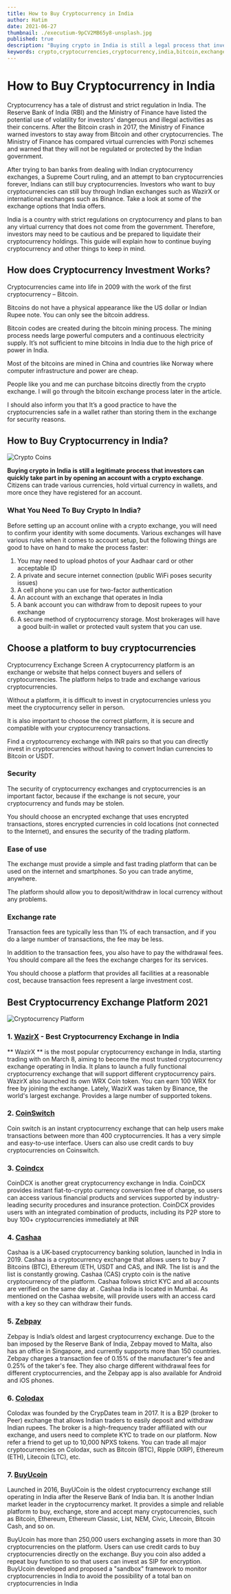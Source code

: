 ```yaml
---
title: How to Buy Cryptocurrency in India
author: Hatim
date: 2021-06-27
thumbnail: ./executium-9pCV2MB65y8-unsplash.jpg
published: true
description: "Buying crypto in India is still a legal process that investors can easily take part in by opening an account with a crypto exchange. Citizens can trade different currencies, hold virtual currency in wallets and more once they have registered for an account."
keywords: crypto,cryptocurrencies,cryptocurrency,india,bitcoin,exchange,example,exchanges,liquidate,volatility,invest,investment,investors,buy,trade,transaction,legal,illegaljaipur,market,wazirx,cahaa,zebpay,colodax,coin,switch,buyucoin,ban,secure,risk
---
```


# How to Buy Cryptocurrency in India

Cryptocurrency has a tale of distrust and strict regulation in India. The Reserve Bank of India (RBI) and the Ministry of Finance have listed the potential use of volatility for investors' dangerous and illegal activities as their concerns. After the Bitcoin crash in 2017, the Ministry of Finance warned investors to stay away from Bitcoin and other cryptocurrencies. The Ministry of Finance has compared virtual currencies with Ponzi schemes and warned that they will not be regulated or protected by the Indian government.

After trying to ban banks from dealing with Indian cryptocurrency exchanges, a Supreme Court ruling, and an attempt to ban cryptocurrencies forever, Indians can still buy cryptocurrencies. Investors who want to buy cryptocurrencies can still buy through Indian exchanges such as WazirX or international exchanges such as Binance. Take a look at some of the exchange options that India offers.

India is a country with strict regulations on cryptocurrency and plans to ban any virtual currency that does not come from the government. Therefore, investors may need to be cautious and be prepared to liquidate their cryptocurrency holdings. This guide will explain how to continue buying cryptocurrency and other things to keep in mind.

## How does Cryptocurrency Investment Works?

Cryptocurrencies came into life in 2009 with the work of the first cryptocurrency – Bitcoin.

Bitcoins do not have a physical appearance like the US dollar or Indian Rupee note. You can only see the bitcoin address.

Bitcoin codes are created during the bitcoin mining process. The mining process needs large powerful computers and a continuous electricity supply. It’s not sufficient to mine bitcoins in India due to the high price of power in India.

Most of the bitcoins are mined in China and countries like Norway where computer infrastructure and power are cheap.

People like you and me can purchase bitcoins directly from the crypto exchange. I will go through the bitcoin exchange process later in the article.

I should also inform you that It’s a good practice to have the cryptocurrencies safe in a wallet rather than storing them in the exchange for security reasons.

## How to Buy Cryptocurrency in India?

![Crypto Coins](./coins.webp)

**Buying crypto in India is still a legitimate process that investors can quickly take part in by opening an account with a crypto exchange**. Citizens can trade various currencies, hold virtual currency in wallets, and more once they have registered for an account.

### What You Need To Buy Crypto In India?

Before setting up an account online with a crypto exchange, you will need to confirm your identity with some documents. Various exchanges will have various rules when it comes to account setup, but the following things are good to have on hand to make the process faster:

1. You may need to upload photos of your Aadhaar card or other acceptable ID
2. A private and secure internet connection (public WiFi poses security issues)
3. A cell phone you can use for two-factor authentication
4. An account with an exchange that operates in India
5. A bank account you can withdraw from to deposit rupees to your exchange
6. A secure method of cryptocurrency storage. Most brokerages will have a good built-in wallet or protected vault system that you can use.

## Choose a platform to buy cryptocurrencies

Cryptocurrency Exchange Screen
A cryptocurrency platform is an exchange or website that helps connect buyers and sellers of cryptocurrencies. The platform helps to trade and exchange various cryptocurrencies.

Without a platform, it is difficult to invest in cryptocurrencies unless you meet the cryptocurrency seller in person.

It is also important to choose the correct platform, it is secure and compatible with your cryptocurrency transactions.

Find a cryptocurrency exchange with INR pairs so that you can directly invest in cryptocurrencies without having to convert Indian currencies to Bitcoin or USDT.

### Security

The security of cryptocurrency exchanges and cryptocurrencies is an important factor, because if the exchange is not secure, your cryptocurrency and funds may be stolen.

You should choose an encrypted exchange that uses encrypted transactions, stores encrypted currencies in cold locations (not connected to the Internet), and ensures the security of the trading platform.

### Ease of use

The exchange must provide a simple and fast trading platform that can be used on the internet and smartphones. So you can trade anytime, anywhere.

The platform should allow you to deposit/withdraw in local currency without any problems.

### Exchange rate

Transaction fees are typically less than 1% of each transaction, and if you do a large number of transactions, the fee may be less.

In addition to the transaction fees, you also have to pay the withdrawal fees. You should compare all the fees the exchange charges for its services.

You should choose a platform that provides all facilities at a reasonable cost, because transaction fees represent a large investment cost.

## Best Cryptocurrency Exchange Platform 2021

![Cryptocurrency Platform](./platform.webp)

### 1. [WazirX](https://wazirx.com/exchange) - Best Cryptocurrency Exchange in India

** WazirX ** is the most popular cryptocurrency exchange in India, starting trading with
on March 8, aiming to become the most trusted
cryptocurrency exchange operating in India. It plans to launch a fully functional
cryptocurrency exchange that will support different cryptocurrency pairs. WazirX
also launched its own WRX Coin token. You can earn 100
WRX for free by joining the exchange. Lately, WazirX was taken by Binance, the world's largest
exchange. Provides a large number of
supported tokens.

### 2. [CoinSwitch](https://coinswitch.co/)

Coin switch is an instant cryptocurrency exchange that can help users make
transactions between more than 400 cryptocurrencies. It has a very simple and easy-to-use interface. Users can also use credit cards to buy cryptocurrencies on Coinswitch.

### 3. [Coindcx](https://coindcx.com/)

CoinDCX is another great cryptocurrency exchange in India. CoinDCX provides instant fiat-to-crypto currency conversion free of charge, so users can access various financial products and services supported by industry-leading security procedures and insurance protection. CoinDCX provides users with an integrated combination of products, including its P2P store to buy 100+ cryptocurrencies immediately at INR

### 4. [ Cashaa ](https://cashaa.com/)

Cashaa is a UK-based cryptocurrency banking solution, launched in India in 2019. Cashaa is a cryptocurrency exchange that allows users to buy 7 Bitcoins (BTC), Ethereum (ETH, USDT and CAS, and INR. The list is and the list is constantly growing. Cashaa (CAS) crypto coin is the native cryptocurrency of the platform. Cashaa follows strict KYC and all accounts are verified on the same day at . Cashaa India is located in Mumbai. As mentioned on the Cashaa website, will provide users with an access card with a key so they can withdraw their funds.

### 5. [ Zebpay ](https://zebpay.com/)

Zebpay is India’s oldest and largest cryptocurrency exchange. Due to the ban imposed by the Reserve Bank of India, Zebpay moved to Malta, also has an office in Singapore, and currently supports more than 150 countries. Zebpay charges a transaction fee of 0.15% of the manufacturer's fee and 0.25% of the taker's fee. They also charge different withdrawal fees for different cryptocurrencies, and the Zebpay app is also available for Android and iOS phones.

### 6. [ Colodax ](https://colodax.com/)

Colodax was founded by the CrypDates team in 2017. It is a B2P (broker to Peer) exchange that allows Indian traders to easily deposit and withdraw Indian rupees. The broker is a high-frequency trader affiliated with our exchange, and users need to complete KYC to trade on our platform. Now refer a friend to get up to 10,000 NPXS tokens. You can trade all major cryptocurrencies on Colodax, such as Bitcoin (BTC), Ripple (XRP), Ethereum (ETH), Litecoin (LTC), etc.

### 7. [ BuyUcoin ](https://www.buyucoin.com/)

Launched in 2016, BuyUCoin is the oldest cryptocurrency exchange still operating in India after the Reserve Bank of India ban. It is another Indian market leader in the cryptocurrency market. It provides a simple and reliable platform to buy, exchange, store and accept many cryptocurrencies, such as Bitcoin, Ethereum, Ethereum Classic, List, NEM, Civic, Litecoin, Bitcoin Cash, and so on.

BuyUcoin has more than 250,000 users exchanging assets in more than 30 cryptocurrencies on the platform. Users can use credit cards to buy cryptocurrencies directly on the exchange. Buy you coin also added a repeat buy function to so that users can invest as SIP for encryption. BuyUcoin developed and proposed a "sandbox" framework to monitor cryptocurrencies in India to avoid the possibility of a total ban on cryptocurrencies in India
